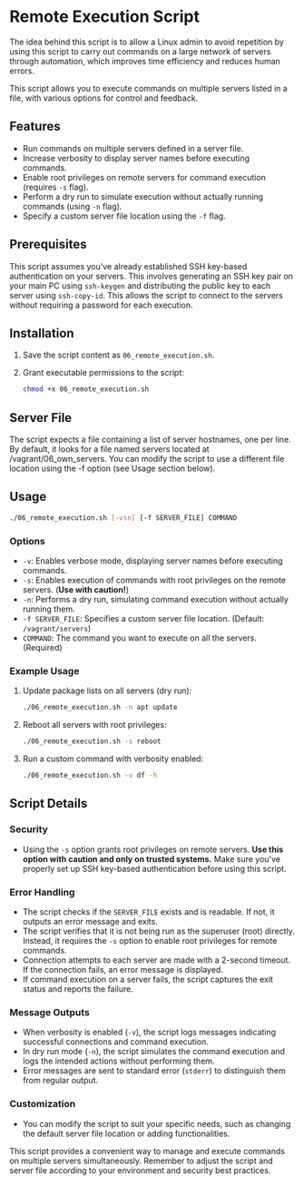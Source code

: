 # Remote Execution Script

The idea behind this script is to allow a Linux admin to avoid repetition by using this script to carry out commands on a large network of servers through automation, which improves time efficiency and reduces human errors.

This script allows you to execute commands on multiple servers listed in a file, with various options for control and feedback.

## Features

- Run commands on multiple servers defined in a server file.
- Increase verbosity to display server names before executing commands.
- Enable root privileges on remote servers for command execution (requires `-s` flag).
- Perform a dry run to simulate execution without actually running commands (using `-n` flag).
- Specify a custom server file location using the `-f` flag.

## Prerequisites

This script assumes you've already established SSH key-based authentication on your servers. This involves generating an SSH key pair on your main PC using `ssh-keygen` and distributing the public key to each server using `ssh-copy-id`. This allows the script to connect to the servers without requiring a password for each execution.

## Installation

1. Save the script content as `06_remote_execution.sh`.
2. Grant executable permissions to the script:

   ```bash
   chmod +x 06_remote_execution.sh
   ```

## Server File

The script expects a file containing a list of server hostnames, one per line. By default, it looks for a file named servers located at /vagrant/06_own_servers. You can modify the script to use a different file location using the -f option (see Usage section below).

## Usage

```bash
./06_remote_execution.sh [-vsn] [-f SERVER_FILE] COMMAND
```

### Options

- `-v`: Enables verbose mode, displaying server names before executing commands.
- `-s`: Enables execution of commands with root privileges on the remote servers. (**Use with caution!**)
- `-n`: Performs a dry run, simulating command execution without actually running them.
- `-f SERVER_FILE`: Specifies a custom server file location. (Default: `/vagrant/servers`)
- `COMMAND`: The command you want to execute on all the servers. (Required)

### Example Usage

1. Update package lists on all servers (dry run):

   ```bash
   ./06_remote_execution.sh -n apt update
   ```

2. Reboot all servers with root privileges:

   ```bash
   ./06_remote_execution.sh -s reboot
   ```

3. Run a custom command with verbosity enabled:

   ```bash
   ./06_remote_execution.sh -v df -h
   ```

## Script Details

### Security

- Using the `-s` option grants root privileges on remote servers. **Use this option with caution and only on trusted systems.** Make sure you've properly set up SSH key-based authentication before using this script.

### Error Handling

- The script checks if the `SERVER_FILE` exists and is readable. If not, it outputs an error message and exits.
- The script verifies that it is not being run as the superuser (root) directly. Instead, it requires the `-s` option to enable root privileges for remote commands.
- Connection attempts to each server are made with a 2-second timeout. If the connection fails, an error message is displayed.
- If command execution on a server fails, the script captures the exit status and reports the failure.

### Message Outputs

- When verbosity is enabled (`-v`), the script logs messages indicating successful connections and command execution.
- In dry run mode (`-n`), the script simulates the command execution and logs the intended actions without performing them.
- Error messages are sent to standard error (`stderr`) to distinguish them from regular output.

### Customization

- You can modify the script to suit your specific needs, such as changing the default server file location or adding functionalities.

This script provides a convenient way to manage and execute commands on multiple servers simultaneously. Remember to adjust the script and server file according to your environment and security best practices.
